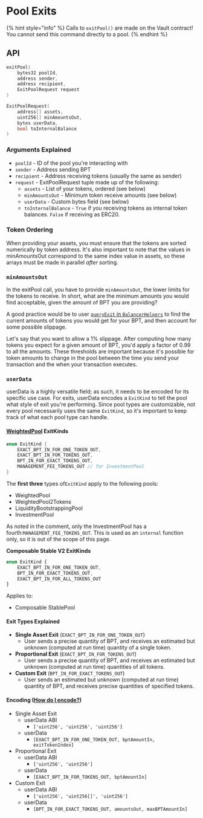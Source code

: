 # Pool Exits

{% hint style="info" %}
Calls to `exitPool()` are made on the Vault contract! You cannot send this command directly to a pool.
{% endhint %}

## API

```cpp
exitPool( 
    bytes32 poolId, 
    address sender, 
    address recipient, 
    ExitPoolRequest request 
)

ExitPoolRequest(
    address[] assets,
    uint256[] minAmountsOut,
    bytes userData,
    bool toInternalBalance 
)
```

### Arguments Explained

* `poolId` - ID of the pool you're interacting with
* `sender` - Address sending BPT
* `recipient` - Address receiving tokens (usually the same as sender)
* `request` - ExitPoolRequest tuple made up of the following:
  * `assets` - List of your tokens, ordered (see below)
  * `minAmountsOut` - Minimum token receive amounts (see below)
  * `userData` - Custom bytes field (see below)
  * `toInternalBalance` - `True` if you receiving tokens as internal token balances. `False` if receiving as ERC20.

### Token Ordering

When providing your assets, you must ensure that the tokens are sorted numerically by token address. It's also important to note that the values in minAmountsOut correspond to the same index value in assets, so these arrays must be made in parallel _after_ sorting.

### `minAmountsOut`

In the exitPool call, you have to provide `minAmountsOut`, the lower limits for the tokens to receive. In short, what are the minimum amounts you would find acceptable, given the amount of BPT you are providing?&#x20;

A good practice would be to user [`queryExit` in `BalancerHelpers`](../query-batchswap-join-exit.md#queryexit) to find the current amounts of tokens you would get for your BPT, and then account for some possible slippage.&#x20;

Let's say that you want to allow a 1% slippage. After computing how many tokens you expect for a given amount of BPT, you'd apply a factor of 0.99 to all the amounts. These thresholds are important because it's possible for token amounts to change in the pool between the time you send your transaction and the when your transaction executes.

### `userData`

userData is a highly versatile field; as such, it needs to be encoded for its specific use case. For exits, userData encodes a `ExitKind` to tell the pool what style of exit you're performing. Since pool types are customizable, not every pool necessarily uses the same `ExitKind`, so it's important to keep track of what each pool type can handle.

#### [WeightedPool](https://github.com/balancer-labs/balancer-v2-monorepo/blob/master/pkg/pool-weighted/contracts/BaseWeightedPool.sol#L40) ExitKinds&#x20;

```cpp
enum ExitKind {
    EXACT_BPT_IN_FOR_ONE_TOKEN_OUT,
    EXACT_BPT_IN_FOR_TOKENS_OUT,
    BPT_IN_FOR_EXACT_TOKENS_OUT,
    MANAGEMENT_FEE_TOKENS_OUT // for InvestmentPool
}
```

The **first three** types of`ExitKind` apply to the following pools:

* WeightedPool
* WeightedPool2Tokens
* LiquidityBootstrappingPool
* InvestmentPool

As noted in the comment, only the InvestmentPool has a fourth:`MANAGEMENT_FEE_TOKENS_OUT`. This is used as an `internal` function only, so it is out of the scope of this page.



**Composable Stable V2 ExitKinds**

```javascript
enum ExitKind {
    EXACT_BPT_IN_FOR_ONE_TOKEN_OUT, 
    BPT_IN_FOR_EXACT_TOKENS_OUT,
    EXACT_BPT_IN_FOR_ALL_TOKENS_OUT
}
```

Applies to:

* Composable StablePool

#### Exit Types Explained

* **Single Asset Exit** (`EXACT_BPT_IN_FOR_ONE_TOKEN_OUT`)
  * User sends a precise quantity of BPT, and receives an estimated but unknown (computed at run time) quantity of a single token.
* **Proportional Exit** (`EXACT_BPT_IN_FOR_TOKENS_OUT`)
  * User sends a precise quantity of BPT, and receives an estimated but unknown (computed at run time) quantities of all tokens.
* **Custom Exit** (`BPT_IN_FOR_EXACT_TOKENS_OUT`)
  * User sends an estimated but unknown (computed at run time) quantity of BPT, and receives precise quantities of specified tokens.

#### Encoding ([How do I encode?](../../helpers/encoding.md))

* Single Asset Exit
  * userData ABI
    * `['uint256', 'uint256', 'uint256']`
  * userData
    * `[EXACT_BPT_IN_FOR_ONE_TOKEN_OUT, bptAmountIn, exitTokenIndex]`
* Proportional Exit&#x20;
  * userData ABI
    * `['uint256', 'uint256']`
  * userData
    * `[EXACT_BPT_IN_FOR_TOKENS_OUT, bptAmountIn]`
* Custom Exit&#x20;
  * userData ABI
    * `['uint256', 'uint256[]', 'uint256']`
  * userData
    * `[BPT_IN_FOR_EXACT_TOKENS_OUT, amountsOut, maxBPTAmountIn]`
